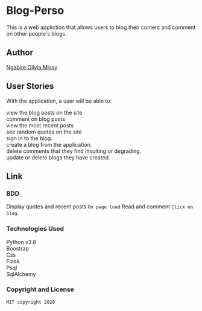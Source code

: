 # Blog-Perso
This is a web appliction that allows users to blog their content and comment on other people's blogs.

## Author 
[Ngabire Olivia Missy](https://github.com/Missy-Olivia)

## User Stories

With the application, a user will be able to:

 view the blog posts on the site<br>
 comment on blog posts<br>
 view the most recent posts<br>
 see random quotes on the site<br>
 sign in to the blog.<br>
 create a blog from the application.<br>
 delete comments that they find insulting or degrading.<br>
 update or delete blogs they have created.<br>

## Link


### BDD

Display quotes and recent posts `On page load`
Read and comment	`Click on blog`.


### Technologies Used

Python v3.6 <br>
Boostrap <br>
Css <br>
Flask <br>
Psql<br>
SqlAlchemy<br>
### Copyright and License
```
MIT copyright 2020